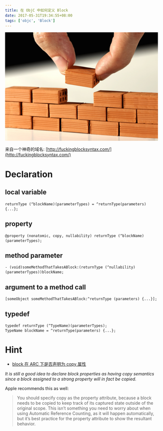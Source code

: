 ```yaml
---
title: 在 ObjC 中如何定义 Block
date: 2017-05-31T19:34:55+08:00
tags: ['objc', 'Block']
---
```


![](./featured-image.jpg)

来自一个神奇的域名: [http://fuckingblocksyntax.com/](http://fuckingblocksyntax.com/)

# Declaration

## local variable

```objc
returnType (^blockName)(parameterTypes) = ^returnType(parameters) {...};
```

## property

```objc
@property (nonatomic, copy, nullability) returnType (^blockName)(parameterTypes);
```

## method parameter

```objc
- (void)someMethodThatTakesABlock:(returnType (^nullability)(parameterTypes))blockName;
```

## argument to a method call

```objc
[someObject someMethodThatTakesABlock:^returnType (parameters) {...}];
```

## typedef

```objc
typedef returnType (^TypeName)(parameterTypes);
TypeName blockName = ^returnType(parameters) {...};
```

# Hint
- [block 在 ARC 下是否声明为 copy 属性](https://stackoverflow.com/questions/23334863/should-i-still-copy-block-copy-the-blocks-under-arc)

*It is still a good idea to declare block properties as having copy semantics since a block assigned to a strong property will in fact be copied.*

Apple recommends this as well:
> You should specify copy as the property attribute, because a block needs to be copied to keep track of its captured state outside of the original scope. This isn’t something you need to worry about when using Automatic Reference Counting, as it will happen automatically, but it’s best practice for the property attribute to show the resultant behavior.
